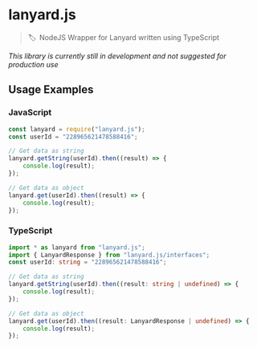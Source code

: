 # lanyard.js
> 🏷️  NodeJS Wrapper for Lanyard written using TypeScript

*This library is currently still in development and not suggested for production use*

## Usage Examples
### JavaScript
```js
const lanyard = require("lanyard.js");
const userId = "228965621478588416";

// Get data as string
lanyard.getString(userId).then((result) => {
    console.log(result);
});

// Get data as object
lanyard.get(userId).then((result) => {
    console.log(result);
});
```

### TypeScript
```ts
import * as lanyard from "lanyard.js";
import { LanyardResponse } from "lanyard.js/interfaces";
const userId: string = "228965621478588416";

// Get data as string
lanyard.getString(userId).then((result: string | undefined) => {
    console.log(result);
});

// Get data as object
lanyard.get(userId).then((result: LanyardResponse | undefined) => {
    console.log(result);
});
```